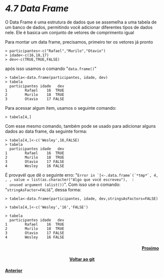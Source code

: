 <h1><b><i>4.7 Data Frame</i></b></h1>
<p>O Data Frame é uma estrutura de dados que se assemelha a uma tabela de um banco de dados, permitindo você adicionar diferentes tipos de dados nele. Ele é basica um conjunto de vetores de comprimento igual</p>
<p>Para montar um data frame, precisamos, primeiro ter os vetores já pronto</p>

    > participantes<-c("Rafael","Murilo","Otavio")
    > idade<-c(16,18,17)
    > dev<-c(TRUE,TRUE,FALSE)

<p>após isso usamos o comando "<code>data.frame()</code>"</p>

    > tabela<-data.frame(participantes, idade, dev)
    > tabela
      participantes idade   dev
    1        Rafael    16  TRUE
    2        Murilo    18  TRUE
    3        Otavio    17 FALSE    

<p>Para acessar algum item, usamos o seguinte comando:</p>
 
    > tabela[4,]
<p>Com esse mesmo comando, também pode se usado para adicionar alguns dados ao data frame, da seguinte forma:</p>

    > tabela[4,]<-c('Wesley',16,FALSE)
    > tabela
      participantes idade   dev
    1        Rafael    16  TRUE
    2        Murilo    18  TRUE
    3        Otavio    17 FALSE
    4        Wesley    16 FALSE

<p>É provavél que dê o seguinte erro: "<code>Error in `[<-.data.frame`(`*tmp*`, 4, , , value = list(as.character("Algo que você escreveu"),  : 
  unused argument (alist())</code>". Com isso use o comando: "<code>stringAsFactor=FALSE</code>", dessa forma:</p>

    > tabela<-data.frame(participantes, idade, dev,stringsAsFactors=FALSE) 
    
    > tabela[4,]<-c('Wesley','16','FALSE')
    
    > tabela
      participantes idade   dev
    1        Rafael    16  TRUE
    2        Murilo    18  TRUE
    3        Otavio    17 FALSE
    4        Wesley    16 FALSE
 
 
<h4 align="Right"><a href="https://github.com/SaLandini/r4noobs/blob/master/estrutura_dados/attach_detach_with.md">Proximo</a></h4>
<h4 align="Center"><a href="https://github.com/SaLandini/r4noobs">Voltar ao git</a></h4>
<h4><a href="https://github.com/SaLandini/r4noobs/blob/master/estrutura_dados/arrays.md">Anterior</a></h4>